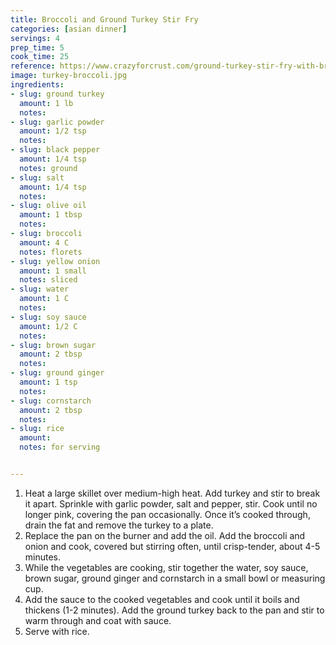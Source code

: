 ```yaml
---
title: Broccoli and Ground Turkey Stir Fry
categories: [asian dinner]
servings: 4
prep_time: 5
cook_time: 25
reference: https://www.crazyforcrust.com/ground-turkey-stir-fry-with-broccoli/
image: turkey-broccoli.jpg
ingredients:
- slug: ground turkey
  amount: 1 lb
  notes:
- slug: garlic powder
  amount: 1/2 tsp
  notes:
- slug: black pepper
  amount: 1/4 tsp
  notes: ground
- slug: salt
  amount: 1/4 tsp
  notes:
- slug: olive oil
  amount: 1 tbsp
  notes:
- slug: broccoli
  amount: 4 C
  notes: florets
- slug: yellow onion
  amount: 1 small
  notes: sliced
- slug: water
  amount: 1 C
  notes:
- slug: soy sauce
  amount: 1/2 C
  notes:
- slug: brown sugar
  amount: 2 tbsp
  notes:
- slug: ground ginger
  amount: 1 tsp
  notes:
- slug: cornstarch
  amount: 2 tbsp
  notes:
- slug: rice
  amount:
  notes: for serving


---
```


1. Heat a large skillet over medium-high heat. Add turkey and stir to break it apart. Sprinkle with garlic powder, salt and pepper, stir. Cook until no longer pink, covering the pan occasionally. Once it’s cooked through, drain the fat and remove the turkey to a plate.
2. Replace the pan on the burner and add the oil. Add the broccoli and onion and cook, covered but stirring often, until crisp-tender, about 4-5 minutes.
3. While the vegetables are cooking, stir together the water, soy sauce, brown sugar, ground ginger and cornstarch in a small bowl or measuring cup.
4. Add the sauce to the cooked vegetables and cook until it boils and thickens (1-2 minutes). Add the ground turkey back to the pan and stir to warm through and coat with sauce.
5. Serve with rice.
